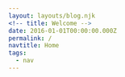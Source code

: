 ```yaml
---
layout: layouts/blog.njk
<!-- title: Welcome -->
date: 2016-01-01T00:00:00.000Z
permalink: /
navtitle: Home
tags:
  - nav
---
```

